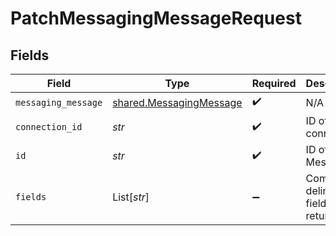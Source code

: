 # PatchMessagingMessageRequest


## Fields

| Field                                                              | Type                                                               | Required                                                           | Description                                                        |
| ------------------------------------------------------------------ | ------------------------------------------------------------------ | ------------------------------------------------------------------ | ------------------------------------------------------------------ |
| `messaging_message`                                                | [shared.MessagingMessage](../../models/shared/messagingmessage.md) | :heavy_check_mark:                                                 | N/A                                                                |
| `connection_id`                                                    | *str*                                                              | :heavy_check_mark:                                                 | ID of the connection                                               |
| `id`                                                               | *str*                                                              | :heavy_check_mark:                                                 | ID of the Message                                                  |
| `fields`                                                           | List[*str*]                                                        | :heavy_minus_sign:                                                 | Comma-delimited fields to return                                   |